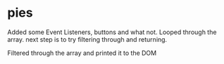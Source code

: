 # pies

Added some Event Listeners, buttons and what not. Looped through the array. next step is to try filtering through and returning.

Filtered through the array and printed it to the DOM
